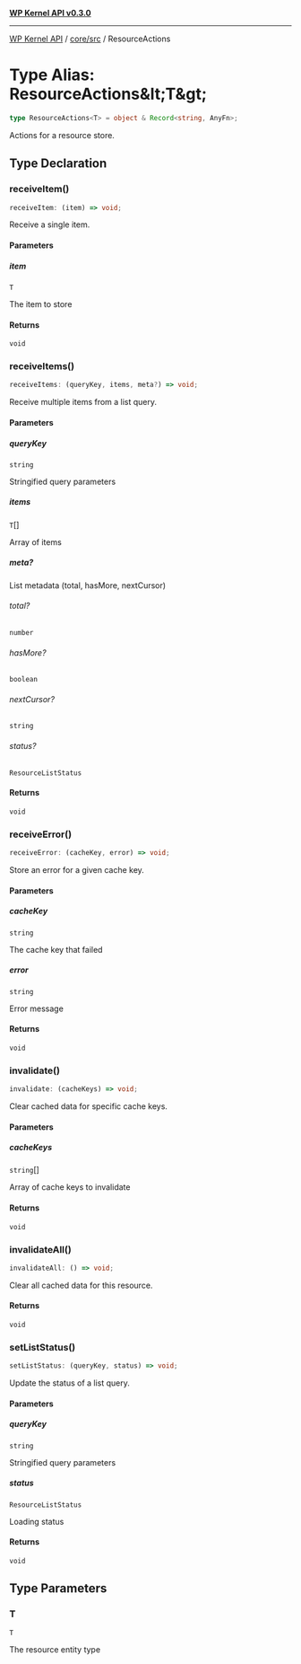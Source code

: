 [**WP Kernel API v0.3.0**](../../../README.md)

---

[WP Kernel API](../../../README.md) / [core/src](../README.md) / ResourceActions

# Type Alias: ResourceActions\&lt;T\&gt;

```ts
type ResourceActions<T> = object & Record<string, AnyFn>;
```

Actions for a resource store.

## Type Declaration

### receiveItem()

```ts
receiveItem: (item) => void;
```

Receive a single item.

#### Parameters

##### item

`T`

The item to store

#### Returns

`void`

### receiveItems()

```ts
receiveItems: (queryKey, items, meta?) => void;
```

Receive multiple items from a list query.

#### Parameters

##### queryKey

`string`

Stringified query parameters

##### items

`T`[]

Array of items

##### meta?

List metadata (total, hasMore, nextCursor)

###### total?

`number`

###### hasMore?

`boolean`

###### nextCursor?

`string`

###### status?

`ResourceListStatus`

#### Returns

`void`

### receiveError()

```ts
receiveError: (cacheKey, error) => void;
```

Store an error for a given cache key.

#### Parameters

##### cacheKey

`string`

The cache key that failed

##### error

`string`

Error message

#### Returns

`void`

### invalidate()

```ts
invalidate: (cacheKeys) => void;
```

Clear cached data for specific cache keys.

#### Parameters

##### cacheKeys

`string`[]

Array of cache keys to invalidate

#### Returns

`void`

### invalidateAll()

```ts
invalidateAll: () => void;
```

Clear all cached data for this resource.

#### Returns

`void`

### setListStatus()

```ts
setListStatus: (queryKey, status) => void;
```

Update the status of a list query.

#### Parameters

##### queryKey

`string`

Stringified query parameters

##### status

`ResourceListStatus`

Loading status

#### Returns

`void`

## Type Parameters

### T

`T`

The resource entity type
